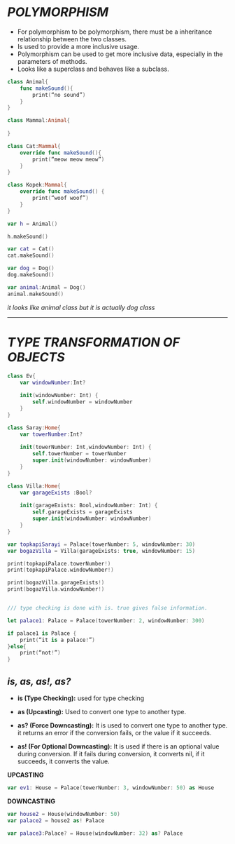 # *POLYMORPHISM*
- For polymorphism to be polymorphism, there must be a inheritance relationship between the two classes.
- Is used to provide a more inclusive usage.
- Polymorphism can be used to get more inclusive data, especially in the parameters of methods.
- Looks like a superclass and behaves like a subclass.

```swift
class Animal{
    func makeSound(){
        print(“no sound”)
    }
}

class Mammal:Animal{
    
}

class Cat:Mammal{
    override func makeSound(){
        print(“meow meow meow”)
    }
}

class Kopek:Mammal{
    override func makeSound() {
        print(“woof woof”)
    }
}

var h = Animal()

h.makeSound()

var cat = Cat()
cat.makeSound()

var dog = Dog()
dog.makeSound()

var animal:Animal = Dog()
animal.makeSound()

```

_it looks like animal class but it is actually dog class_

-----------------------------

# *TYPE TRANSFORMATION OF OBJECTS*

```swift
class Ev{
    var windowNumber:Int?
    
    init(windowNumber: Int) {
        self.windowNumber = windowNumber
    }
}

class Saray:Home{
    var towerNumber:Int?
    
    init(towerNumber: Int,windowNumber: Int) {
        self.towerNumber = towerNumber
        super.init(windowNumber: windowNumber)
    }
}

class Villa:Home{
    var garageExists :Bool?
    
    init(garageExists: Bool,windowNumber: Int) {
        self.garageExists = garageExists
        super.init(windowNumber: windowNumber)
    }
}

var topkapiSarayi = Palace(towerNumber: 5, windowNumber: 30)
var bogazVilla = Villa(garageExists: true, windowNumber: 15)

print(topkapiPalace.towerNumber!)
print(topkapiPalace.windowNumber!)

print(bogazVilla.garageExists!)
print(bogazVilla.windowNumber!)


/// type checking is done with is. true gives false information.

let palace1: Palace = Palace(towerNumber: 2, windowNumber: 300)

if palace1 is Palace {
    print(“it is a palace!”)
}else{
    print(“not!”)
}
```

## *is, as, as!, as?*

- **is (Type Checking):** used for type checking

- **as (Upcasting):** Used to convert one type to another type.

- **as? (Force Downcasting):** It is used to convert one type to another type. it returns an error if the conversion fails, or the value if it succeeds.

- **as! (For Optional Downcasting):** It is used if there is an optional value during conversion. If it fails during conversion, it converts nil, if it succeeds, it converts the value.


**UPCASTING**

```swift
var ev1: House = Palace(towerNumber: 3, windowNumber: 50) as House
```

**DOWNCASTING**

```swift
var house2 = House(windowNumber: 50)
var palace2 = house2 as! Palace

var palace3:Palace? = House(windowNumber: 32) as? Palace
```



